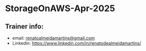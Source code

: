 # StorageOnAWS-Apr-2025

## Trainer info:
- email: renatoalmeidamartins@gmail.com
- Linkedin: https://www.linkedin.com/in/renatodealmeidamartins/
